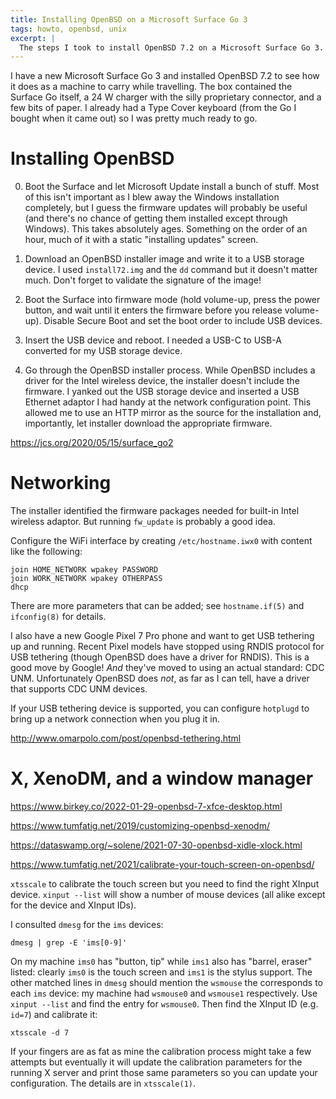 ```yaml
---
title: Installing OpenBSD on a Microsoft Surface Go 3
tags: howto, openbsd, unix
excerpt: |
  The steps I took to install OpenBSD 7.2 on a Microsoft Surface Go 3.
---
```


I have a new Microsoft Surface Go 3 and installed OpenBSD 7.2 to see how it
does as a machine to carry while travelling. The box contained the Surface Go
itself, a 24 W charger with the silly proprietary connector, and a few bits of
paper. I already had a Type Cover keyboard (from the Go I bought when it came
out) so I was pretty much ready to go. 


# Installing OpenBSD

0. Boot the Surface and let Microsoft Update install a bunch of stuff. Most of
   this isn't important as I blew away the Windows installation completely, but
   I guess the firmware updates will probably be useful (and there's no chance
   of getting them installed except through Windows). This takes absolutely
   ages. Something on the order of an hour, much of it with a static
   "installing updates" screen.

1. Download an OpenBSD installer image and write it to a USB storage device. I
   used `install72.img` and the `dd` command but it doesn't matter much. Don't
   forget to validate the signature of the image!

2. Boot the Surface into firmware mode (hold volume-up, press the power button,
   and wait until it enters the firmware before you release volume-up). Disable
   Secure Boot and set the boot order to include USB devices.

3. Insert the USB device and reboot. I needed a USB-C to USB-A converted for my
   USB storage device.

4. Go through the OpenBSD installer process. While OpenBSD includes a driver
   for the Intel wireless device, the installer doesn't include the firmware. I
   yanked out the USB storage device and inserted a USB Ethernet adaptor I had
   handy at the network configuration point. This allowed me to use an HTTP
   mirror as the source for the installation and, importantly, let installer
   download the appropriate firmware.


https://jcs.org/2020/05/15/surface_go2

# Networking

The installer identified the firmware packages needed for built-in Intel
wireless adaptor. But running `fw_update` is probably a good idea.

Configure the WiFi interface by creating `/etc/hostname.iwx0` with content like
the following:

```
join HOME_NETWORK wpakey PASSWORD
join WORK_NETWORK wpakey OTHERPASS
dhcp
```

There are more parameters that can be added; see `hostname.if(5)` and
`ifconfig(8)` for details.

I also have a new Google Pixel 7 Pro phone and want to get USB tethering up and
running. Recent Pixel models have stopped using RNDIS protocol for USB
tethering (though OpenBSD does have a driver for RNDIS). This is a good move by
Google! *And* they've moved to using an actual standard: CDC UNM. Unfortunately
OpenBSD does *not*, as far as I can tell, have a driver that supports CDC UNM
devices.

If your USB tethering device is supported, you can configure `hotplugd` to
bring up a network connection when you plug it in.

http://www.omarpolo.com/post/openbsd-tethering.html

# X, XenoDM, and a window manager

https://www.birkey.co/2022-01-29-openbsd-7-xfce-desktop.html

https://www.tumfatig.net/2019/customizing-openbsd-xenodm/

https://dataswamp.org/~solene/2021-07-30-openbsd-xidle-xlock.html

https://www.tumfatig.net/2021/calibrate-your-touch-screen-on-openbsd/

`xtsscale` to calibrate the touch screen but you need to find the right XInput
device. `xinput --list` will show a number of mouse devices (all alike except
for the device and XInput IDs).

I consulted `dmesg` for the `ims` devices:

```
dmesg | grep -E 'ims[0-9]'
```

On my machine `ims0` has "button, tip" while `ims1` also has "barrel, eraser"
listed: clearly `ims0` is the touch screen and `ims1` is the stylus support.
The other matched lines in `dmesg` should mention the `wsmouse` the corresponds
to each `ims` device: my machine had `wsmouse0` and `wsmouse1` respectively.
Use `xinput --list` and find the entry for `wsmouse0`. Then find the XInput ID
(e.g. `id=7`) and calibrate it:

```
xtsscale -d 7
```

If your fingers are as fat as mine the calibration process might take a few
attempts but eventually it will update the calibration parameters for the
running X server and print those same parameters so you can update your
configuration. The details are in `xtsscale(1)`.

